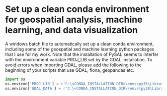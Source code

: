 # Set up a clean conda environment for geospatial analysis, machine learning, and data visualization
A windows batch file to automatically set up a clean conda environment, including some of the geospatial and machine learning python packages that I use for my work.
Note that the installation of PySAL seems to interfer with the environment variable PROJ_LIB set by the GDAL installation.
To avoid errors when importing GDAL, please add the following to the beginning of your scripts that use GDAL, fiona, geopandas etc.

 ```python
import os
os.environ['PROJ_LIB'] = r'C:\<CONDA_INSTALLATION_DIR>\envs\py38\Library\share\proj'
os.environ['GDAL_DATA'] = r'C:\<CONDA_INSTALLATION_DIR>\envs\py38\Library\share'
 ```
